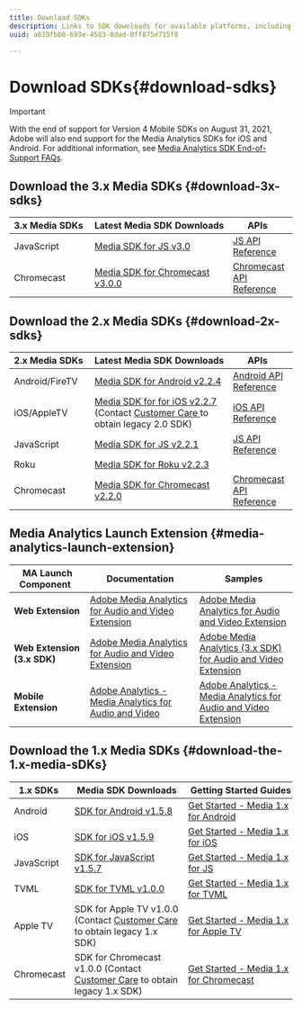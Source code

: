 ```yaml
---
title: Download SDKs
description: Links to SDK downloads for available platforms, including Android, iOS, JavaScript, Chromecast, and Roku.
uuid: a619fbb8-693e-4583-8dad-0ff875e715f8

---
```


# Download SDKs{#download-sdks}

>[!IMPORTANT]
>
>With the end of support for Version 4 Mobile SDKs on August 31, 2021, Adobe will also end support for the Media Analytics SDKs for iOS and Android.  For additional information, see [Media Analytics SDK End-of-Support FAQs](/help/sdk-implement/end-of-support-faqs.md).


## Download the 3.x Media SDKs {#download-3x-sdks}

| 3.x&nbsp;Media&nbsp;SDKs&nbsp; | Latest&nbsp;Media&nbsp;SDK&nbsp;Downloads | &nbsp;APIs&nbsp;&nbsp; | &nbsp;Documentation&nbsp; |
| --- | --- | --- | --- |
| JavaScript | [Media SDK for JS v3.0](https://github.com/Adobe-Marketing-Cloud/media-sdks/releases/tag/js-v3.0.0) | [JS API Reference](https://adobe-marketing-cloud.github.io/media-sdks/reference/javascript_3x/index.html) | [Set up JavaScript 3.x](/help/sdk-implement/setup/setup-javascript/set-up-js-3.md) |
| Chromecast | [Media SDK for Chromecast v3.0.0](https://github.com/Adobe-Marketing-Cloud/media-sdks/releases/tag/chromecast-v3.0.0) | [Chromecast API Reference](https://adobe-marketing-cloud.github.io/media-sdks/reference/chromecast/) | [Set up Chromecast](/help/sdk-implement/setup/set-up-chromecast.md) |


## Download the 2.x Media SDKs {#download-2x-sdks}

| 2.x&nbsp;Media&nbsp;SDKs&nbsp; | Latest&nbsp;Media&nbsp;SDK&nbsp;Downloads | &nbsp;APIs&nbsp;&nbsp; | &nbsp;Documentation&nbsp; |
| --- | --- | --- | --- |
| Android/FireTV | [Media SDK for Android v2.2.4](https://github.com/Adobe-Marketing-Cloud/media-sdks/releases/tag/android-v2.2.4) | [Android API Reference](https://adobe-marketing-cloud.github.io/media-sdks/reference/android/) | [Set up Android](/help/sdk-implement/setup/set-up-android.md) |
| iOS/AppleTV | [Media SDK for for iOS v2.2.7](https://github.com/Adobe-Marketing-Cloud/media-sdks/releases/tag/ios-v2.2.7) (Contact [Customer Care ](https://helpx.adobe.com/marketing-cloud/contact-support.html) to obtain legacy 2.0 SDK) | [iOS API Reference](https://adobe-marketing-cloud.github.io/media-sdks/reference/ios/) | [Set up iOS](/help/sdk-implement/setup/set-up-ios.md) |
| JavaScript | [Media SDK for JS v2.2.1](https://github.com/Adobe-Marketing-Cloud/media-sdks/releases/tag/js-v2.2.1) | [JS API Reference](https://adobe-marketing-cloud.github.io/media-sdks/reference/javascript/) | [Set up JavaScript 2.x](/help/sdk-implement/setup/setup-javascript/set-up-js-2.md) |
| Roku | [Media SDK for Roku v2.2.3](https://github.com/Adobe-Marketing-Cloud/media-sdks/releases/tag/roku-v2.2.3) | | [Set up Roku](/help/sdk-implement/setup/set-up-roku.md) |
| Chromecast | [Media SDK for Chromecast v2.2.0](https://github.com/Adobe-Marketing-Cloud/media-sdks/releases/tag/chromecast-v2.2.0) | [Chromecast API Reference](https://adobe-marketing-cloud.github.io/media-sdks/reference/chromecast/) | [Set up Chromecast](/help/sdk-implement/setup/set-up-chromecast.md) |

## Media Analytics Launch Extension {#media-analytics-launch-extension}

|  MA Launch Component&nbsp;&nbsp; | Documentation | Samples |
|---|---|---|
| **Web Extension** | [Adobe Media Analytics for Audio and Video Extension](https://docs.adobe.com/content/help/en/launch/using/extensions-ref/adobe-extension/media-analytics-extension/overview.html) | [Adobe Media Analytics for Audio and Video Extension](https://github.com/Adobe-Marketing-Cloud/media-sdks/tree/master/samples/launch/js/2.x) |
| **Web Extension (3.x SDK)** | [Adobe Media Analytics for Audio and Video Extension](https://docs.adobe.com/content/help/en/launch/using/extensions-ref/adobe-extension/media-analytics-3x-extension/overview.html) | [Adobe Media Analytics (3.x SDK) for Audio and Video Extension](https://github.com/Adobe-Marketing-Cloud/media-sdks/tree/master/samples/launch/js/3.x) |
| **Mobile Extension** | [Adobe Analytics - Media Analytics for Audio and Video](https://aep-sdks.gitbook.io/docs/using-mobile-extensions/adobe-media-analytics) | [Adobe Analytics - Media Analytics for Audio and Video Extension](https://github.com/Adobe-Marketing-Cloud/media-sdks/tree/master/samples/launch/mobile) |

## Download the 1.x Media SDKs {#download-the-1.x-media-sDKs}

| 1.x&nbsp;SDKs&nbsp; | &nbsp;Media&nbsp;SDK&nbsp;Downloads&nbsp; | &nbsp;Getting&nbsp;Started&nbsp;Guides&nbsp; |
| --- | --- | --- |
| Android | [SDK for Android v1.5.8](https://github.com/Adobe-Marketing-Cloud/video-heartbeat/releases/tag/android-v1.5.8) | [Get Started - Media 1.x for Android](setup/vhl-dev-guide-v15_android.pdf) |
| iOS | [SDK for iOS v1.5.9](https://github.com/Adobe-Marketing-Cloud/video-heartbeat/releases/tag/ios-v1.5.9) | [Get Started - Media 1.x for iOS](setup/vhl-dev-guide-v15_ios.pdf) |
| JavaScript | [SDK for JavaScript v1.5.7](https://github.com/Adobe-Marketing-Cloud/video-heartbeat/releases/tag/js-v1.5.7) | [Get Started - Media 1.x for JS](setup/vhl-dev-guide-v15_js.pdf) |
| TVML | [SDK for TVML v1.0.0](https://github.com/Adobe-Marketing-Cloud/video-heartbeat/releases/tag/tvml-v1.0.0) | [Get Started - Media 1.x for TVML](setup/vhl_tvml.pdf) |
| Apple TV | SDK for Apple TV v1.0.0 (Contact [Customer Care](https://helpx.adobe.com/marketing-cloud/contact-support.html) to obtain legacy 1.x SDK) | [Get Started - Media 1.x for Apple TV](setup/vhl-dev-guide-v1x_appletv.pdf) |
| Chromecast | SDK for Chromecast v1.0.0 (Contact [Customer Care](https://helpx.adobe.com/marketing-cloud/contact-support.html) to obtain legacy 1.x SDK) | [Get Started - Media 1.x for Chromecast](setup/chromecast_1.x_sdk.pdf) |
